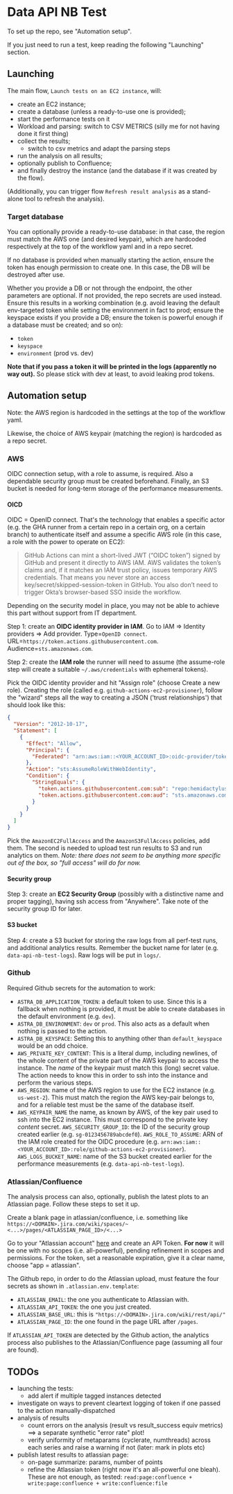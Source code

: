 # Data API NB Test

To set up the repo, see "Automation setup".

If you just need to run a test, keep reading the following "Launching" section.

## Launching

The main flow, `Launch tests on an EC2 instance`, will:

- create an EC2 instance;
- create a database (unless a ready-to-use one is provided);
- start the performance tests on it
- Workload and parsing: switch to CSV METRICS (silly me for not having done it first thing)
- collect the results;
  - switch to csv metrics and adapt the parsing steps
- run the analysis on all results;
- optionally publish to Confluence;
- and finally destroy the instance (and the database if it was created by the flow).

(Additionally, you can trigger flow `Refresh result analysis` as a stand-alone tool to refresh the analysis).

### Target database

You can optionally provide a ready-to-use database: in that case, the region must match the AWS one (and desired keypair), which are hardcoded respectively at the top of the workflow yaml and in a repo secret.

If no database is provided when manually starting the action, ensure the token has enough permission to create one. In this case, the DB will be destroyed after use.

Whether you provide a DB or not through the endpoint, the other parameters are optional. If not provided, the repo secrets are used instead. Ensure this results in a working combination (e.g. avoid leaving the default env-targeted token while setting the environment in fact to prod; ensure the keyspace exists if you provide a DB; ensure the token is powerful enough if a database must be created; and so on):

- `token`
- `keyspace`
- `environment` (prod vs. dev)

**Note that if you pass a token it will be printed in the logs (apparently no way out).** So please stick with dev at least, to avoid leaking prod tokens.

## Automation setup

Note: the AWS region is hardcoded in the settings at the top of the workflow yaml.

Likewise, the choice of AWS keypair (matching the region) is hardcoded as a repo secret.

### AWS

OIDC connection setup, with a role to assume, is required. Also a dependable security group must be created beforehand. Finally, an S3 bucket is needed for long-term storage of the performance measurements.

#### OICD

OIDC = OpenID connect. That's the technology that enables a specific actor (e.g. the GHA runner from a certain repo in a certain org, on a certain branch) to authenticate itself and assume a specific AWS role (in this case, a role with the power to operate on EC2):
> GitHub Actions can mint a short-lived JWT (“OIDC token”) signed by GitHub and present it directly to AWS IAM. AWS validates the token’s claims and, if it matches an IAM trust policy, issues temporary AWS credentials. That means you never store an access key/secret/skipped-session-token in GitHub. You also don’t need to trigger Okta’s browser-based SSO inside the workflow.

Depending on the security model in place, you may not be able to achieve this part without support from IT department.

Step 1: create an **OIDC identity provider in IAM**. Go to IAM ⇒ Identity providers ⇒ Add provider.
Type=`OpenID connect`. URL=`https://token.actions.githubusercontent.com`. Audience=`sts.amazonaws.com`.

Step 2: create the **IAM role** the runner will need to assume (the assume-role step will create a suitable `~/.aws/credentials` with ephemeral tokens).

Pick the OIDC identity provider and hit "Assign role" (choose Create a new role). Creating the role (called e.g. `github-actions-ec2-provisioner`), follow the "wizard" steps all the way to creating a JSON ('trust relationships') that should look like this:

```json
{
  "Version": "2012-10-17",
  "Statement": [
    {
      "Effect": "Allow",
      "Principal": {
        "Federated": "arn:aws:iam::<YOUR_ACCOUNT_ID>:oidc-provider/token.actions.githubusercontent.com"
      },
      "Action": "sts:AssumeRoleWithWebIdentity",
      "Condition": {
        "StringEquals": {
          "token.actions.githubusercontent.com:sub": "repo:hemidactylus/data-api-nb-test:ref:refs/heads/main",
          "token.actions.githubusercontent.com:aud": "sts.amazonaws.com"
        }
      }
    }
  ]
}
```

Pick the `AmazonEC2FullAccess` and the `AmazonS3FullAccess` policies, add them. The second is needed to upload test run results to S3 and run analytics on them.
_Note: there does not seem to be anything more specific out of the box, so "full access" will do for now._

#### Security group

Step 3: create an **EC2 Security Group** (possibly with a distinctive name and proper tagging), having ssh access from "Anywhere". Take note of the security group ID for later.

#### S3 bucket

Step 4: create a S3 bucket for storing the raw logs from all perf-test runs, and additional analytics results. Remember the bucket name for later (e.g. `data-api-nb-test-logs`). Raw logs will be put in `logs/`.

### Github

Required Github secrets for the automation to work:

- `ASTRA_DB_APPLICATION_TOKEN`: a default token to use. Since this is a fallback when nothing is provided, it must be able to create databases in the default environment (e.g. `dev`).
- `ASTRA_DB_ENVIRONMENT`: `dev` or `prod`. This also acts as a default when nothing is passed to the action.
- `ASTRA_DB_KEYSPACE`: Setting this to anything other than `default_keyspace` would be an odd choice.
- `AWS_PRIVATE_KEY_CONTENT`: This is a literal dump, including newlines, of the whole content of the private part of the AWS keypair to access the instance. The _name_ of the keypair must match this (long) secret value. The action needs to know this in order to ssh into the instance and perform the various steps.
- `AWS_REGION`: name of the AWS region to use for the EC2 instance (e.g. `us-west-2`). This must match the region the AWS key-pair belongs to, and for a reliable test must be the same of the database itself.
- `AWS_KEYPAIR_NAME` the name, as known by AWS, of the key pair used to ssh into the EC2 instance. This must correspond to the private key _content_ secret.
`AWS_SECURITY_GROUP_ID`: the ID of the security group created earlier (e.g. `sg-0123456789abcdef0`).
`AWS_ROLE_TO_ASSUME`: ARN of the IAM role created for the OIDC procedure (e.g. `arn:aws:iam::<YOUR_ACCOUNT_ID>:role/github-actions-ec2-provisioner`).
`AWS_LOGS_BUCKET_NAME`: name of the S3 bucket created earlier for the performance measurements (e.g. `data-api-nb-test-logs`).


### Atlassian/Confluence

The analysis process can also, optionally, publish the latest plots to an Atlassian page.
Follow these steps to set it up.

Create a blank page in atlassian/confluence, i.e. something like
`https://<DOMAIN>.jira.com/wiki/spaces/~<...>/pages/<ATLASSIAN_PAGE_ID>/<...>`

Go to your "Atlassian account"
[here](https://id.atlassian.com/manage-profile/security/api-tokens)
and create an API Token. **For now** it will be one with no scopes (i.e. all-powerful),
pending refinement in scopes and permissions. For the token, set a reasonable expiration,
give it a clear name, choose "app = atlassian".

The Github repo, in order to do the Atlassian upload, must feature the four secrets as shown
in `.atlassian.env.template`:

- `ATLASSIAN_EMAIL`: the one you authenticate to Atlassian with.
- `ATLASSIAN_API_TOKEN`: the one you just created.
- `ATLASSIAN_BASE_URL`: this is `"https://<DOMAIN>.jira.com/wiki/rest/api/"`
- `ATLASSIAN_PAGE_ID`: the one found in the page URL after `/pages`.

If `ATLASSIAN_API_TOKEN` are detected by the Github action, the analytics process also publishes
to the Atlassian/Confluence page (assuming all four are found).

## TODOs

- launching the tests:
  - add alert if multiple tagged instances detected
- investigate on ways to prevent cleartext logging of token if one passed to the action manually-dispatched
- analysis of results
  - count errors on the analysis (result vs result_success equiv metrics) ==> a separate synthetic "error rate" plot!
  - verify uniformity of metaparams (cyclerate, numthreads) across each series and raise a warning if not (later: mark in plots etc)
- publish latest results to atlassian page:
  - on-page summarize: params, number of points
  - refine the Atlassian token (right now it's an all-powerful one bleah). These are not enough, as tested: `read:page:confluence + write:page:confluence + write:confluence:file`
